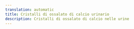```yaml
---
translation: automatic
title: Cristalli di ossalato di calcio urinario
description: Cristalli di ossalato di calcio nelle urine
---
```

